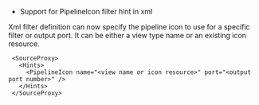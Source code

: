 * Support for PipelineIcon filter hint in xml

Xml filter definition can now specify the pipeline icon to use for a specific filter or output port.
It can be either a view type name or an existing icon resource.

```
 <SourceProxy>
   <Hints>
     <PipelineIcon name="<view name or icon resource>" port="<output port number>" />
   </Hints>
 </SourceProxy>
```
